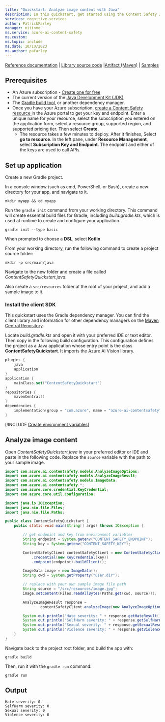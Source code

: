 ```yaml
---
title: "Quickstart: Analyze image content with Java"
description: In this quickstart, get started using the Content Safety Java SDK to analyze image content for objectionable material.
services: cognitive-services
author: PatrickFarley
manager: nitinme
ms.service: azure-ai-content-safety
ms.custom:
ms.topic: include
ms.date: 10/10/2023
ms.author: pafarley
---
```


[Reference documentation](/java/api/overview/azure/ai-contentsafety-readme) | [Library source code](https://github.com/Azure/azure-sdk-for-java/tree/main/sdk/contentsafety/azure-ai-contentsafety/src) |[Artifact (Maven)](https://central.sonatype.com/artifact/com.azure/azure-ai-contentsafety) | [Samples](https://github.com/Azure/azure-sdk-for-java/tree/main/sdk/contentsafety/azure-ai-contentsafety/src/samples/java/com/azure/ai/contentsafety)


## Prerequisites

* An Azure subscription - [Create one for free](https://azure.microsoft.com/free/cognitive-services/) 
* The current version of the [Java Development Kit (JDK)](https://www.microsoft.com/openjdk)
* The [Gradle build tool](https://gradle.org/install/), or another dependency manager.
* Once you have your Azure subscription, <a href="https://aka.ms/acs-create"  title="Create a Content Safety resource"  target="_blank">create a Content Safety resource </a> in the Azure portal to get your key and endpoint. Enter a unique name for your resource, select the subscription you entered on the application form, select a resource group, supported region, and supported pricing tier. Then select **Create**.
  * The resource takes a few minutes to deploy. After it finishes, Select **go to resource**. In the left pane, under **Resource Management**, select **Subscription Key and Endpoint**. The endpoint and either of the keys are used to call APIs.

## Set up application

Create a new Gradle project.

In a console window (such as cmd, PowerShell, or Bash), create a new directory for your app, and navigate to it. 
    
```console
mkdir myapp && cd myapp
```

Run the `gradle init` command from your working directory. This command will create essential build files for Gradle, including *build.gradle.kts*, which is used at runtime to create and configure your application.

```console
gradle init --type basic
```

When prompted to choose a **DSL**, select **Kotlin**.

From your working directory, run the following command to create a project source folder:

```console
mkdir -p src/main/java
```

Navigate to the new folder and create a file called *ContentSafetyQuickstart.java*.

Also create a `src/resources` folder at the root of your project, and add a sample image to it.

### Install the client SDK 

This quickstart uses the Gradle dependency manager. You can find the client library and information for other dependency managers on the [Maven Central Repository](https://central.sonatype.com/artifact/com.azure/azure-ai-contentsafety).

Locate *build.gradle.kts* and open it with your preferred IDE or text editor. Then copy in the following build configuration. This configuration defines the project as a Java application whose entry point is the class **ContentSafetyQuickstart**. It imports the Azure AI Vision library.

```kotlin
plugins {
    java
    application
}
application { 
    mainClass.set("ContentSafetyQuickstart")
}
repositories {
    mavenCentral()
}
dependencies {
    implementation(group = "com.azure", name = "azure-ai-contentsafety", version = "1.0.0-beta.1")
}
```

[!INCLUDE [Create environment variables](../env-vars.md)]

## Analyze image content

Open *ContentSafetyQuickstart.java* in your preferred editor or IDE and paste in the following code. Replace the `source` variable with the path to your sample image.

```java
import com.azure.ai.contentsafety.models.AnalyzeImageOptions;
import com.azure.ai.contentsafety.models.AnalyzeImageResult;
import com.azure.ai.contentsafety.models.ImageData;
import com.azure.ai.contentsafety.*;
import com.azure.core.credential.KeyCredential;
import com.azure.core.util.Configuration;

import java.io.IOException;
import java.nio.file.Files;
import java.nio.file.Paths;

public class ContentSafetyQuickstart {
    public static void main(String[] args) throws IOException {

        // get endpoint and key from environment variables
        String endpoint = System.getenv("CONTENT_SAFETY_ENDPOINT");
        String key = System.getenv("CONTENT_SAFETY_KEY");

        ContentSafetyClient contentSafetyClient = new ContentSafetyClientBuilder()
            .credential(new KeyCredential(key))
            .endpoint(endpoint).buildClient();

        ImageData image = new ImageData();
        String cwd = System.getProperty("user.dir");

        // replace with your own sample image file path
        String source = "/src/resources/image.jpg";
        image.setContent(Files.readAllBytes(Paths.get(cwd, source)));

        AnalyzeImageResult response =
                contentSafetyClient.analyzeImage(new AnalyzeImageOptions(image));

        System.out.println("Hate severity: " + response.getHateResult().getSeverity());
        System.out.println("SelfHarm severity: " + response.getSelfHarmResult().getSeverity());
        System.out.println("Sexual severity: " + response.getSexualResult().getSeverity());
        System.out.println("Violence severity: " + response.getViolenceResult().getSeverity());
    }
}
```

Navigate back to the project root folder, and build the app with:

```console
gradle build
```

Then, run it with the `gradle run` command:

```console
gradle run
```

## Output

```console
Hate severity: 0
SelfHarm severity: 0
Sexual severity: 0
Violence severity: 0
```